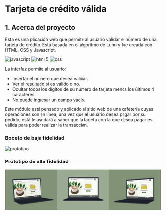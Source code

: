 # Tarjeta de crédito válida


## 1. Acerca del proyecto

Esta es una plicación web que permite al usuario validar el número de una tarjeta de crédito. 
Está basada en el algoritmo de Luhn y fue creada con HTML, CSS y Javascript.

<div>
   <img alt="javascript" src="https://upload.wikimedia.org/wikipedia/commons/thumb/9/99/Unofficial_JavaScript_logo_2.svg/1200px-Unofficial_JavaScript_logo_2.svg.png" width="60" height="60">
  <img alt="html 5" src="https://cdn-icons-png.flaticon.com/512/1216/1216733.png" width="60" height="60">
   <img alt="css" src="https://w7.pngwing.com/pngs/241/797/png-transparent-cascading-style-sheets-css3-javascript-logo-world-wide-web-blue-angle-text-thumbnail.png" width="60" height="60">
 </div>

La interfaz permite al usuario:

* Insertar el número que desea validar.
* Ver el resultado si es válido o no.
* Ocultar todos los dígitos de su número de tarjeta menos los últimos 4 caracteres.
* No puede ingresar un campo vacío.

Este módulo está pensado y aplicado al sitio web de una cafeteria cuyas operaciones son en línea, una vez que el usuario desea pagar 
por su pedido, está le ayudará a saber que la tarjeta con la que desea pagar es válida para poder realizar la transacción.


### Boceto de baja fidelidad
<img alt="prototipo" src="https://i.postimg.cc/PxCZDJ3w/photo1657478310.jpg" width="600" height="450">

### Prototipo de alta fidelidad
 <img alt="prototipo" src="https://github.com/abrilquinterog/CDMX012-card-validation/blob/main/src/assets/HiFiProt.png?raw=true">





